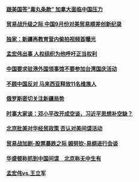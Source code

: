 #### [跟美国签“毒丸条款” 加拿大面临中国压力](../pages/zyyyoeqqvi/4610475.md?t=10120634) 

#### [贸易战升级之际 中国9月份对美贸易顺差创新纪录](../pages/zyyyoeqqvi/4610476.md?t=10120634) 

#### [独家：新疆再教育营内偷拍视频首曝光](../pages/zyyyoeqqvi/4610374.md?t=10120634) 

#### [孟宏伟出事  人权组织为他呼吁正当权利](../pages/zyyyoeqqvi/4609886.md?t=10120634) 

#### [中国要求驻港外国领事馆不要参加台湾国庆活动](../pages/zyyyoeqqvi/4609397.md?t=10120634) 

#### [不顾中国反对 马来西亚释放11名维族人](../pages/zyyyoeqqvi/4609392.md?t=10120634) 

#### [俄罗斯密切关注新疆局势](../pages/zyyyoeqqvi/4609290.md?t=10120634) 

#### [时事大家谈：邓小平改开成空谈，习近平思想补空缺？](../pages/zyyyoeqqvi/4609236.md?t=10120634) 

#### [北京批美对华经贸政策 否认对美间谍活动](../pages/zyyyoeqqvi/4609207.md?t=10120634) 

#### [贸易战加剧-股票暴跌之际  姆努钦-易纲进行会谈](../pages/zyyyoeqqvi/4609194.md?t=10120634) 

#### [华盛顿称抓到中国间谍　北京称无中生有](../pages/zyyyoeqqvi/4609020.md?t=10120634) 

#### [孟宏伟vs.王立军](../pages/zyyyoeqqvi/4608982.md?t=10120634) 

